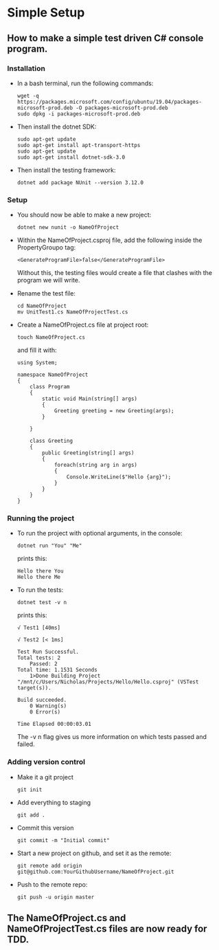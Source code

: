 # Simple Setup

## How to make a simple test driven C# console program.

### Installation
- In a bash terminal, run the following commands:

    ```
    wget -q https://packages.microsoft.com/config/ubuntu/19.04/packages-microsoft-prod.deb -O packages-microsoft-prod.deb
    sudo dpkg -i packages-microsoft-prod.deb
    ```

- Then install the dotnet SDK:

    ```
    sudo apt-get update
    sudo apt-get install apt-transport-https
    sudo apt-get update
    sudo apt-get install dotnet-sdk-3.0
    ```

- Then install the testing framework:

    ```
    dotnet add package NUnit --version 3.12.0
    ```
### Setup

- You should now be able to make a new project:

    ```
    dotnet new nunit -o NameOfProject
    ```

- Within the NameOfProject.csproj file, add the following inside the PropertyGroupo tag:

    ```
    <GenerateProgramFile>false</GenerateProgramFile>
    ```
    Without this, the testing files would create a file that clashes with the program we will write.

- Rename the test file:

    ```
    cd NameOfProject
    mv UnitTest1.cs NameOfProjectTest.cs
    ```

- Create a NameOfProject.cs file at project root:

    ```
    touch NameOfProject.cs
    ```
    and fill it with:
    ```
    using System;

    namespace NameOfProject
    {
        class Program
        {
            static void Main(string[] args)
            {
                Greeting greeting = new Greeting(args);
            }

        }

        class Greeting
        {
            public Greeting(string[] args)
            {
                foreach(string arg in args)
                {
                    Console.WriteLine($"Hello {arg}");
                }
            }
        }
    }
    ```


### Running the project

- To run the project with optional arguments, in the console:

    ```
    dotnet run "You" "Me"
    ```
    prints this:
    ```
    Hello there You
    Hello there Me
    ```

- To run the tests:

    ```
    dotnet test -v n
    ```
    prints this:
    ```
    √ Test1 [40ms]

    √ Test2 [< 1ms]

    Test Run Successful.
    Total tests: 2
        Passed: 2
    Total time: 1.1531 Seconds
        1>Done Building Project "/mnt/c/Users/Nicholas/Projects/Hello/Hello.csproj" (VSTest target(s)).

    Build succeeded.
        0 Warning(s)
        0 Error(s)

    Time Elapsed 00:00:03.01
    ```
    The -v n flag gives us more information on which tests passed and failed.

### Adding version control

- Make it a git project

    ```
    git init
    ```
- Add everything to staging

    ```
    git add .
    ```
- Commit this version

    ```
    git commit -m "Initial commit"
    ```
- Start a new project on github, and set it as the remote:

    ```
    git remote add origin git@github.com:YourGithubUsername/NameOfProject.git
    ```
- Push to the remote repo:

    ```
    git push -u origin master
    ```

## The NameOfProject.cs and NameOfProjectTest.cs files are now ready for TDD.